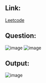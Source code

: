 ## Link:
[Leetcode](https://leetcode.com/problems/combination-sum-ii/)

## Question:
![image](https://github.com/user-attachments/assets/aa882cf6-503b-4499-be4b-5fcf0059d656)
![image](https://github.com/user-attachments/assets/26182496-dd8c-46dc-8f48-4be09d154dee)

## Output:
![image](https://github.com/user-attachments/assets/25ff804c-84fd-4690-997e-48e1df59b69f)
